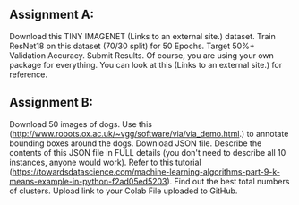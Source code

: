 
Assignment A:
-------------
Download this TINY IMAGENET (Links to an external site.) dataset. 
Train ResNet18 on this dataset (70/30 split) for 50 Epochs. Target 50%+ Validation Accuracy. 
Submit Results. Of course, you are using your own package for everything. You can look at this (Links to an external site.) for reference.

Assignment B:
-------------
Download 50 images of dogs. 
Use this (http://www.robots.ox.ac.uk/~vgg/software/via/via_demo.html.) to annotate bounding boxes around the dogs.
Download JSON file. 
Describe the contents of this JSON file in FULL details (you don't need to describe all 10 instances, anyone would work). 
Refer to this tutorial (https://towardsdatascience.com/machine-learning-algorithms-part-9-k-means-example-in-python-f2ad05ed5203). Find out the best total numbers of clusters. Upload link to your Colab File uploaded to GitHub. 
